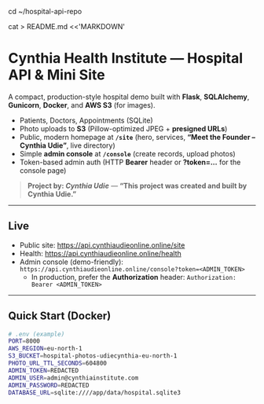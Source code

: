 cd ~/hospital-api-repo

cat > README.md <<'MARKDOWN'
# Cynthia Health Institute — Hospital API & Mini Site

A compact, production-style hospital demo built with **Flask**, **SQLAlchemy**, **Gunicorn**, **Docker**, and **AWS S3** (for images).

- Patients, Doctors, Appointments (SQLite)
- Photo uploads to **S3** (Pillow-optimized JPEG + **presigned URLs**)
- Public, modern homepage at **`/site`** (hero, services, **“Meet the Founder – Cynthia Udie”**, live directory)
- Simple **admin console** at **`/console`** (create records, upload photos)
- Token-based admin auth (HTTP **Bearer** header or **?token=...** for the console page)

> **Project by: _Cynthia Udie_** — **“This project was created and built by Cynthia Udie.”**

---

## Live

- Public site: https://api.cynthiaudieonline.online/site  
- Health: https://api.cynthiaudieonline.online/health  
- Admin console (demo-friendly): `https://api.cynthiaudieonline.online/console?token=<ADMIN_TOKEN>`  
  - In production, prefer the **Authorization** header: `Authorization: Bearer <ADMIN_TOKEN>`

---

## Quick Start (Docker)

```bash
# .env (example)
PORT=8000
AWS_REGION=eu-north-1
S3_BUCKET=hospital-photos-udiecynthia-eu-north-1
PHOTO_URL_TTL_SECONDS=604800
ADMIN_TOKEN=REDACTED
ADMIN_USER=admin@cynthiainstitute.com
ADMIN_PASSWORD=REDACTED
DATABASE_URL=sqlite:////app/data/hospital.sqlite3
